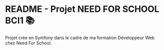 # **README - Projet NEED FOR SCHOOL BCI1 📚**
Projet crée en Symfony dans le cadre de ma formation Développeur Web chez Need For School.
